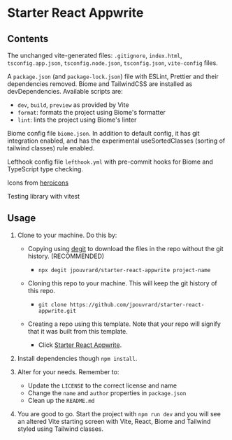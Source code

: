 # Starter React Appwrite

## Contents

The unchanged vite-generated files: `.gitignore`, `index.html`, `tsconfig.app.json`, `tsconfig.node.json`, `tsconfig.json`, `vite-config` files.

A `package.json` (and `package-lock.json`) file with ESLint, Prettier and their dependencies removed. Biome and TailwindCSS are installed as devDependencies. Available scripts are:

- `dev`, `build`, `preview` as provided by Vite
- `format`: formats the project using Biome's formatter
- `lint`: lints the project using Biome's linter

Biome config file `biome.json`. In addition to default config, it has git integration enabled, and has the experimental useSortedClasses (sorting of tailwind classes) rule enabled.

Lefthook config file `lefthook.yml` with pre-commit hooks for Biome and TypeScript type checking.

Icons from [heroicons](https://heroicons.com/)

Testing library with vitest

## Usage

1. Clone to your machine. Do this by:

   - Copying using [degit](https://github.com/Rich-Harris/degit) to download the files in the repo without the git history. (RECOMMENDED)

     - `npx degit jpouvrard/starter-react-appwrite project-name`

   - Cloning this repo to your machine. This will keep the git history of this repo.

     - `git clone https://github.com/jpouvrard/starter-react-appwrite.git`

   - Creating a repo using this template. Note that your repo will signify that it was built from this template.
     - Click [Starter React Appwrite](https://github.com/jpouvrard/starter-react-appwrite/generate).

2. Install dependencies though `npm install`.
3. Alter for your needs. Remember to:
   - Update the `LICENSE` to the correct license and name
   - Change the `name` and `author` properties in `package.json`
   - Clean up the `README.md`
4. You are good to go. Start the project with `npm run dev` and you will see an altered Vite starting screen with Vite, React, Biome and Tailwind styled using Tailwind classes.
